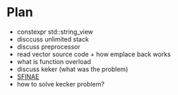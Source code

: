 # Plan
- constexpr std::string\_view
- disccuss unlimited stack
- discuss preprocessor
- read vector source code + how emplace back works
- what is function overload
- discuss keker (what was the problem)
- [SFINAE](https://ru.wikipedia.org/wiki/SFINAE)
- how to solve kecker problem?
